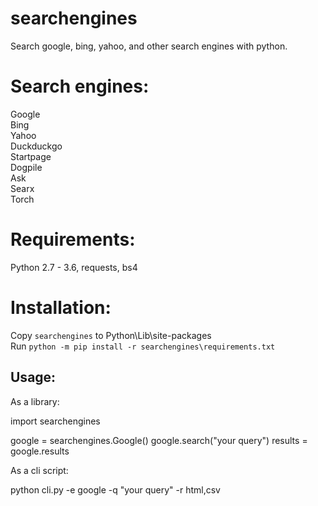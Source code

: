 # searchengines
Search google, bing, yahoo, and other search engines with python.  

# Search engines:  
Google  
Bing  
Yahoo  
Duckduckgo  
Startpage  
Dogpile  
Ask  
Searx  
Torch  

# Requirements:  
Python 2.7 - 3.6, requests, bs4  

# Installation:  
Copy `searchengines` to Python\Lib\site-packages\
Run `python -m pip install -r searchengines\requirements.txt`  

## Usage:  
As a library:  

  import searchengines
  
  google = searchengines.Google()
  google.search("your query")
  results = google.results

As a cli script:  

  python cli.py -e google -q "your query" -r html,csv

